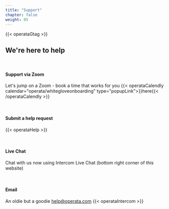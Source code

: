 ```yaml
---
title: "Support"
chapter: false
weight: 05
---
```

{{< operataGtag >}}
## We're here to help

<br />

#### Support via Zoom
Let's jump on a Zoom - book a time that works for you {{< operataCalendly calendar="operata/whitegloveonboarding" type="popupLink">}}here{{< /operataCalendly >}}

<br />

#### Submit a help request
{{< operataHelp >}}

<br />

#### Live Chat
Chat with us now using Intercom Live Chat (bottom right corner of this website)

<br />

#### Email
An oldie but a goodie [help@operata.com](mailto:help@operata.com)
{{< operataIntercom >}}
